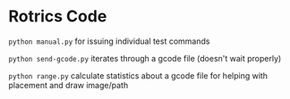 # Rotrics Code

`python manual.py` for issuing individual test commands

`python send-gcode.py` iterates through a gcode file (doesn't wait properly)

`python range.py` calculate statistics about a gcode file for helping with placement and draw image/path
